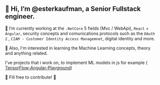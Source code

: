 ## 👋 Hi, I’m @esterkaufman, a Senior Fullstack engineer.
 🏢 I’m currently working at the `.NetCore` 5 fields (Mvc / WebApi), `React` + `Angular`, security concepts and comunications protocols such as the `OAuth 2` , `CIAM - Customer Identity Access Managemnet`, digital identity and more.

 
  👀 Also, I'm interested in learning the Machine Learning concepts, theory and anything related.

  I've projects that i work on, to implement ML models in js for example ( [TensorFlow-Angular-Playground](https://github.com/esterkaufman/TensorFlow-Angular-Playground))

🌼 Fill free to contribute! 🌼
<!---
esterkaufman/esterkaufman is a ✨ special ✨ repository because its `README.md` (this file) appears on your GitHub profile.
You can click the Preview link to take a look at your changes.
--->

